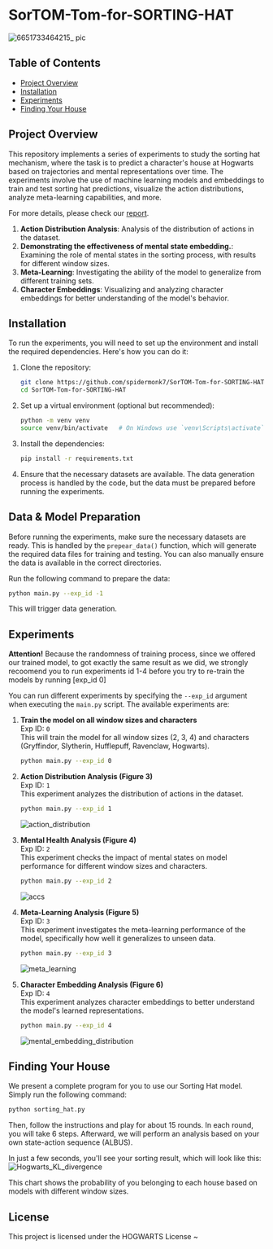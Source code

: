 # SorTOM-Tom-for-SORTING-HAT
![6651733464215_ pic](https://github.com/user-attachments/assets/f81a75d9-9b7b-49ec-882d-6aa9cc8ec49d)


## Table of Contents

- [Project Overview](#project-overview)
- [Installation](#installation)
- [Experiments](#experiments)
- [Finding Your House](#finding-your-house)


## Project Overview

This repository implements a series of experiments to study the sorting hat mechanism, where the task is to predict a character's house at Hogwarts based on trajectories and mental representations over time. The experiments involve the use of machine learning models and embeddings to train and test sorting hat predictions, visualize the action distributions, analyze meta-learning capabilities, and more. 

For more details, please check our [report](SortingHat_Report.pdf). 


1. **Action Distribution Analysis**: Analysis of the distribution of actions in the dataset.
2. **Demonstrating the effectiveness of mental state embedding.**: Examining the role of mental states in the sorting process, with results for different window sizes.
3. **Meta-Learning**: Investigating the ability of the model to generalize from different training sets.
4. **Character Embeddings**: Visualizing and analyzing character embeddings for better understanding of the model's behavior.

## Installation

To run the experiments, you will need to set up the environment and install the required dependencies. Here's how you can do it:

1. Clone the repository:
    ```bash
    git clone https://github.com/spidermonk7/SorTOM-Tom-for-SORTING-HAT.git
    cd SorTOM-Tom-for-SORTING-HAT
    ```

2. Set up a virtual environment (optional but recommended):
    ```bash
    python -m venv venv
    source venv/bin/activate   # On Windows use `venv\Scripts\activate`
    ```

3. Install the dependencies:
    ```bash
    pip install -r requirements.txt
    ```

4. Ensure that the necessary datasets are available. The data generation process is handled by the code, but the data must be prepared before running the experiments.


## Data & Model Preparation

Before running the experiments, make sure the necessary datasets are ready. This is handled by the `prepear_data()` function, which will generate the required data files for training and testing. You can also manually ensure the data is available in the correct directories.

Run the following command to prepare the data:

```bash
python main.py --exp_id -1
```

This will trigger data generation.


## Experiments

**Attention!**
Because the randomness of training process, since we offered our trained model, to got exactly the same result as we did, we strongly recoomend you to run experiments id 1-4 before you try to re-train the models by running [exp_id 0]

You can run different experiments by specifying the `--exp_id` argument when executing the `main.py` script. The available experiments are:


1. **Train the model on all window sizes and characters**  
    Exp ID: `0`  
    This will train the model for all window sizes (2, 3, 4) and characters (Gryffindor, Slytherin, Hufflepuff, Ravenclaw, Hogwarts).

    ```bash
    python main.py --exp_id 0
    ```

2. **Action Distribution Analysis (Figure 3)**  
    Exp ID: `1`  
    This experiment analyzes the distribution of actions in the dataset.

    ```bash
    python main.py --exp_id 1
    ```
    ![action_distribution](https://github.com/user-attachments/assets/e9070189-6bb3-49bd-825e-461b37a66ab7)

    

3. **Mental Health Analysis (Figure 4)**  
    Exp ID: `2`  
    This experiment checks the impact of mental states on model performance for different window sizes and characters.

    ```bash
    python main.py --exp_id 2
    ```
    ![accs](https://github.com/user-attachments/assets/4cdd831d-85a5-4056-b9f7-862d4543f2fa)

    

4. **Meta-Learning Analysis (Figure 5)**  
    Exp ID: `3`  
    This experiment investigates the meta-learning performance of the model, specifically how well it generalizes to unseen data.

    ```bash
    python main.py --exp_id 3
    ```
    ![meta_learning](https://github.com/user-attachments/assets/f23f2413-a13d-4be9-8ee6-bdddd17e183e)


5. **Character Embedding Analysis (Figure 6)**  
    Exp ID: `4`  
    This experiment analyzes character embeddings to better understand the model's learned representations.

    ```bash
    python main.py --exp_id 4
    ```
    ![mental_embedding_distribution](https://github.com/user-attachments/assets/3d7210ac-e7ef-4098-b4d8-539331200568)


   
## Finding Your House

We present a complete program for you to use our Sorting Hat model. Simply run the following command:

```bash
python sorting_hat.py
```
Then, follow the instructions and play for about 15 rounds. In each round, you will take 6 steps. Afterward, we will perform an analysis based on your own state-action sequence (ALBUS).

In just a few seconds, you'll see your sorting result, which will look like this:
![Hogwarts_KL_divergence](https://github.com/user-attachments/assets/ddc84ee4-baed-427a-9a44-82d695a4edf5)

This chart shows the probability of you belonging to each house based on models with different window sizes.


## License

This project is licensed under the HOGWARTS License ~
